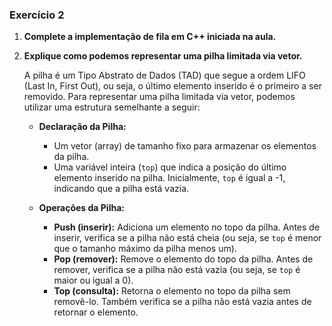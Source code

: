 ### Exercício 2

1. **Complete a implementação de fila em C++ iniciada na aula.**

2. **Explique como podemos representar uma pilha limitada via vetor.**

    A pilha é um Tipo Abstrato de Dados (TAD) que segue a ordem LIFO (Last In, First Out), ou seja, o último elemento inserido é o primeiro a ser removido. Para representar uma pilha limitada via vetor, podemos utilizar uma estrutura semelhante a seguir:

    - **Declaração da Pilha:**
        - Um vetor (array) de tamanho fixo para armazenar os elementos da pilha.
        - Uma variável inteira (`top`) que indica a posição do último elemento inserido na pilha. Inicialmente, `top` é igual a -1, indicando que a pilha está vazia.

    - **Operações da Pilha:**
        - **Push (inserir):** Adiciona um elemento no topo da pilha. Antes de inserir, verifica se a pilha não está cheia (ou seja, se `top` é menor que o tamanho máximo da pilha menos um).
        - **Pop (remover):** Remove o elemento do topo da pilha. Antes de remover, verifica se a pilha não está vazia (ou seja, se `top` é maior ou igual a 0).
        - **Top (consulta):** Retorna o elemento no topo da pilha sem removê-lo. Também verifica se a pilha não está vazia antes de retornar o elemento.
